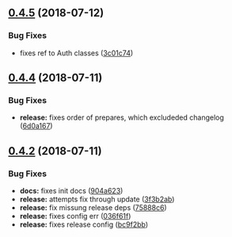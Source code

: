 ## [0.4.5](https://github.com/tillhub/tillhub-sdk-node/compare/v0.4.4...v0.4.5) (2018-07-12)


### Bug Fixes

* fixes ref to Auth classes ([3c01c74](https://github.com/tillhub/tillhub-sdk-node/commit/3c01c74))

## [0.4.4](https://github.com/tillhub/tillhub-sdk-node/compare/v0.4.3...v0.4.4) (2018-07-11)


### Bug Fixes

* **release:** fixes order of prepares, which excludeded changelog ([6d0a167](https://github.com/tillhub/tillhub-sdk-node/commit/6d0a167))

## [0.4.2](https://github.com/tillhub/tillhub-sdk-node/compare/v0.4.1...v0.4.2) (2018-07-11)


### Bug Fixes

* **docs:** fixes init docs ([904a623](https://github.com/tillhub/tillhub-sdk-node/commit/904a623))
* **release:** attempts fix through update ([3f3b2ab](https://github.com/tillhub/tillhub-sdk-node/commit/3f3b2ab))
* **release:** fix missung release deps ([75888c6](https://github.com/tillhub/tillhub-sdk-node/commit/75888c6))
* **release:** fixes config err ([036f61f](https://github.com/tillhub/tillhub-sdk-node/commit/036f61f))
* **release:** fixes release config ([bc9f2bb](https://github.com/tillhub/tillhub-sdk-node/commit/bc9f2bb))
